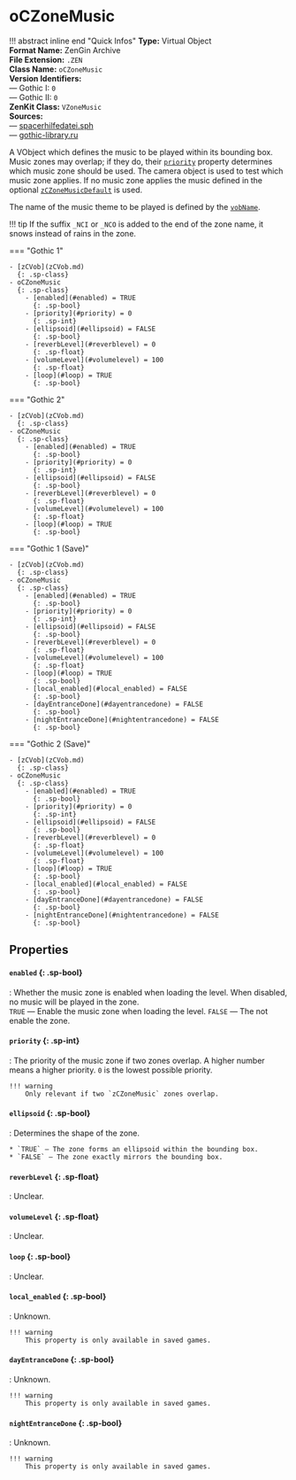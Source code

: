 # oCZoneMusic

!!! abstract inline end "Quick Infos"
    **Type:** Virtual Object<br/>
    **Format Name:** ZenGin Archive<br/>
    **File Extension:** `.ZEN`<br/>
    **Class Name:** `oCZoneMusic`<br/>
    **Version Identifiers:**<br />
    — Gothic I: `0`<br/>
    — Gothic II: `0`<br/>
    **ZenKit Class:** `VZoneMusic`<br/>
    **Sources:**<br/>
    — [spacerhilfedatei.sph](https://wiki.worldofgothic.de/doku.php?id=spacer:hilfedatei)<br/>
    — [gothic-library.ru](http://www.gothic-library.ru/publ/class_oczonemusic/1-1-0-700)


A VObject which defines the music to be played within its bounding box. Music zones may overlap; if they do, their
[`priority`](#priority) property determines which music zone should be used. The camera object is used to test which
music zone applies. If no music zone applies the music defined in the optional [`zCZoneMusicDefault`](#zCZoneMusicDefault)
is used.

The name of the music theme to be played is defined by the [`vobName`](zCVob.md#vobname).

!!! tip
    If the suffix `_NCI` or `_NCO` is added to the end of the zone name, it snows instead of rains in the zone.

=== "Gothic 1"

    - [zCVob](zCVob.md)
      {: .sp-class}
    - oCZoneMusic
      {: .sp-class}
        - [enabled](#enabled) = TRUE
          {: .sp-bool}
        - [priority](#priority) = 0
          {: .sp-int}
        - [ellipsoid](#ellipsoid) = FALSE
          {: .sp-bool}
        - [reverbLevel](#reverblevel) = 0
          {: .sp-float}
        - [volumeLevel](#volumelevel) = 100
          {: .sp-float}
        - [loop](#loop) = TRUE
          {: .sp-bool}

=== "Gothic 2"

    - [zCVob](zCVob.md)
      {: .sp-class}
    - oCZoneMusic
      {: .sp-class}
        - [enabled](#enabled) = TRUE
          {: .sp-bool}
        - [priority](#priority) = 0
          {: .sp-int}
        - [ellipsoid](#ellipsoid) = FALSE
          {: .sp-bool}
        - [reverbLevel](#reverblevel) = 0
          {: .sp-float}
        - [volumeLevel](#volumelevel) = 100
          {: .sp-float}
        - [loop](#loop) = TRUE
          {: .sp-bool}

=== "Gothic 1 (Save)"

    - [zCVob](zCVob.md)
      {: .sp-class}
    - oCZoneMusic
      {: .sp-class}
        - [enabled](#enabled) = TRUE
          {: .sp-bool}
        - [priority](#priority) = 0
          {: .sp-int}
        - [ellipsoid](#ellipsoid) = FALSE
          {: .sp-bool}
        - [reverbLevel](#reverblevel) = 0
          {: .sp-float}
        - [volumeLevel](#volumelevel) = 100
          {: .sp-float}
        - [loop](#loop) = TRUE
          {: .sp-bool}
        - [local_enabled](#local_enabled) = FALSE
          {: .sp-bool}
        - [dayEntranceDone](#dayentrancedone) = FALSE
          {: .sp-bool}
        - [nightEntranceDone](#nightentrancedone) = FALSE
          {: .sp-bool}

=== "Gothic 2 (Save)"

    - [zCVob](zCVob.md)
      {: .sp-class}
    - oCZoneMusic
      {: .sp-class}
        - [enabled](#enabled) = TRUE
          {: .sp-bool}
        - [priority](#priority) = 0
          {: .sp-int}
        - [ellipsoid](#ellipsoid) = FALSE
          {: .sp-bool}
        - [reverbLevel](#reverblevel) = 0
          {: .sp-float}
        - [volumeLevel](#volumelevel) = 100
          {: .sp-float}
        - [loop](#loop) = TRUE
          {: .sp-bool}
        - [local_enabled](#local_enabled) = FALSE
          {: .sp-bool}
        - [dayEntranceDone](#dayentrancedone) = FALSE
          {: .sp-bool}
        - [nightEntranceDone](#nightentrancedone) = FALSE
          {: .sp-bool}

## Properties

#### `enabled` {: .sp-bool}

:   Whether the music zone is enabled when loading the level. When disabled, no music will be played in the zone.
    <br/>`TRUE` — Enable the music zone when loading the level. `FALSE` — The not enable the zone.

#### `priority` {: .sp-int}

:   The priority of the music zone if two zones overlap. A higher number means a higher priority. `0` is the lowest
    possible priority.

    !!! warning
        Only relevant if two `zCZoneMusic` zones overlap.

#### `ellipsoid` {: .sp-bool}

:   Determines the shape of the zone.
    
    * `TRUE` — The zone forms an ellipsoid within the bounding box.
    * `FALSE` — The zone exactly mirrors the bounding box.

#### `reverbLevel` {: .sp-float}

:   Unclear.

#### `volumeLevel` {: .sp-float}

:   Unclear.

#### `loop` {: .sp-bool}

:   Unclear.

#### `local_enabled` {: .sp-bool}

:   Unknown.

    !!! warning
        This property is only available in saved games.

#### `dayEntranceDone` {: .sp-bool}

:   Unknown.

    !!! warning
        This property is only available in saved games.

#### `nightEntranceDone` {: .sp-bool}

:   Unknown.

    !!! warning
        This property is only available in saved games.

